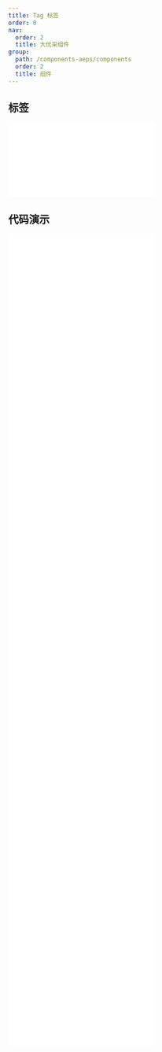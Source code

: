 ```yaml
---
title: Tag 标签
order: 0
nav:
  order: 2
  title: 大优采组件
group:
  path: /components-aeps/components
  order: 2
  title: 组件
---
```


## 标签

<div>
<embed src="@docs-common/tag/index.md"></embed>
</div>
        
## 代码演示

<Row gutter=8>

  <Col span=12>
    
  <div class="code-box"><embed src="@abiz-rc-aeps/tag/demo/basic-tag-aeps.md"></embed></div>
          
  <div class="code-box"><embed src="@abiz-rc-aeps/tag/demo/colorful-inverse-tag-aeps.md"></embed></div>
          
  <div class="code-box"><embed src="@abiz-rc-aeps/tag/demo/checkable-tag-aeps.md"></embed></div>
          
  <div class="code-box"><embed src="@abiz-rc-aeps/tag/demo/animation-tag-aeps.md"></embed></div>
          
  <div class="code-box"><embed src="@abiz-rc-aeps/tag/demo/status-tag-aeps.md"></embed></div>
          
  </Col>
          
  <Col span=12>
    
  <div class="code-box"><embed src="@abiz-rc-aeps/tag/demo/colorful-tag-aeps.md"></embed></div>
          
  <div class="code-box"><embed src="@abiz-rc-aeps/tag/demo/control-tag-aeps.md"></embed></div>
          
  <div class="code-box"><embed src="@abiz-rc-aeps/tag/demo/controlled-tag-aeps.md"></embed></div>
          
  <div class="code-box"><embed src="@abiz-rc-aeps/tag/demo/icon-tag-aeps.md"></embed></div>
          
  <div class="code-box"><embed src="@abiz-rc-aeps/tag/demo/customize-tag-aeps.md"></embed></div>
          
  </Col>
          
</Row>
        
<div><embed src="@docs-common/tag/index-api.md"></embed><div>
